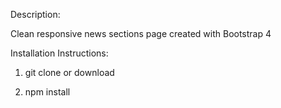Description:

Clean responsive news sections page created with Bootstrap 4


Installation Instructions:

1. git clone or download

2. npm install


